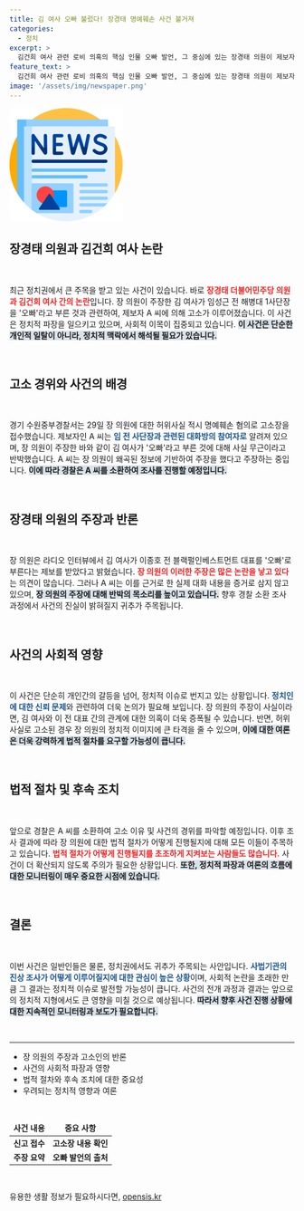 ```yaml
---
title: 김 여사 오빠 불렀다! 장경태 명예훼손 사건 불거져
categories:
  - 정치
excerpt: >
  김건희 여사 관련 로비 의혹의 핵심 인물 오빠 발언, 그 중심에 있는 장경태 의원이 제보자에게 고소당했습니다. 허위사실 명예훼손 혐의로 경찰 조사가 예정된 이 사건, 과연 진실은 무엇일까요? 클릭하여 자세히 알아보세요!
feature_text: >
  김건희 여사 관련 로비 의혹의 핵심 인물 오빠 발언, 그 중심에 있는 장경태 의원이 제보자에게 고소당했습니다. 허위사실 명예훼손 혐의로 경찰 조사가 예정된 이 사건, 과연 진실은 무엇일까요? 클릭하여 자세히 알아보세요!
image: '/assets/img/newspaper.png'
---
```


<p><img src="/assets/img/newspaper.png" alt="kimp 속보" /></p>

<h2 data-ke-size="size26">장경태 의원과 김건희 여사 논란</h2>

<p data-ke-size="size16">&nbsp;</p>

<p data-ke-size="size16">최근 정치권에서 큰 주목을 받고 있는 사건이 있습니다. 바로 <b><span style="color: #ee2323;">장경태 더불어민주당 의원과 김건희 여사 간의 논란</span></b>입니다. 장 의원이 주장한 김 여사가 임성근 전 해병대 1사단장을 '오빠'라고 부른 것과 관련하여, 제보자 A 씨에 의해 고소가 이루어졌습니다. 이 사건은 정치적 파장을 일으키고 있으며, 사회적 이목이 집중되고 있습니다. <b><span style="background-color: #21538527;">이 사건은 단순한 개인적 일탈이 아니라, 정치적 맥락에서 해석될 필요가 있습니다.</span></b></p>

<p data-ke-size="size16">&nbsp;</p>

<h2 data-ke-size="size26">고소 경위와 사건의 배경</h2>

<p data-ke-size="size16">&nbsp;</p>

<p data-ke-size="size16">경기 수원중부경찰서는 29일 장 의원에 대한 허위사실 적시 명예훼손 혐의로 고소장을 접수했습니다. 제보자인 A 씨는 <b><span style="color: #1a5490;">임 전 사단장과 관련된 대화방의 참여자로</span></b> 알려져 있으며, 장 의원이 주장한 바와 같이 김 여사가 '오빠'라고 부른 것에 대해 사실 무근이라고 반박했습니다. A 씨는 장 의원이 왜곡된 정보에 기반하여 주장을 했다고 주장하는 중입니다. <b><span style="background-color: #21538527;">이에 따라 경찰은 A 씨를 소환하여 조사를 진행할 예정입니다.</span></b></p>

<p data-ke-size="size16">&nbsp;</p>

<h2 data-ke-size="size26">장경태 의원의 주장과 반론</h2>

<p data-ke-size="size16">&nbsp;</p>

<p data-ke-size="size16">장 의원은 라디오 인터뷰에서 김 여사가 이종호 전 블랙펄인베스트먼트 대표를 '오빠'로 부른다는 제보를 받았다고 밝혔습니다. <b><span style="color: #ee2323;">장 의원의 이러한 주장은 많은 논란을 낳고 있다</span></b>는 의견이 많습니다. 그러나 A 씨는 이를 근거로 한 실제 대화 내용을 증거로 삼지 않고 있으며, <b><span style="background-color: #21538527;">장 의원의 주장에 대해 반박의 목소리를 높이고 있습니다.</span></b> 향후 경찰 소환 조사 과정에서 사건의 진실이 밝혀질지 귀추가 주목됩니다.</p>

<p data-ke-size="size16">&nbsp;</p>

<h2 data-ke-size="size26">사건의 사회적 영향</h2>

<p data-ke-size="size16">&nbsp;</p>

<p data-ke-size="size16">이 사건은 단순히 개인간의 갈등을 넘어, 정치적 이슈로 번지고 있는 상황입니다. <b><span style="color: #1a5490;">정치인에 대한 신뢰 문제</span></b>와 관련하여 더욱 논의가 필요해 보입니다. 장 의원의 주장이 사실이라면, 김 여사와 이 전 대표 간의 관계에 대한 의혹이 더욱 증폭될 수 있습니다. 반면, 허위사실로 고소된 경우 장 의원의 정치적 이미지에 큰 타격을 줄 수 있으며, <b><span style="background-color: #21538527;">이에 대한 여론은 더욱 강력하게 법적 절차를 요구할 가능성이 큽니다.</span></b></p>

<p data-ke-size="size16">&nbsp;</p>

<h2 data-ke-size="size26">법적 절차 및 후속 조치</h2>

<p data-ke-size="size16">&nbsp;</p>

<p data-ke-size="size16">앞으로 경찰은 A 씨를 소환하여 고소 이유 및 사건의 경위를 파악할 예정입니다. 이후 조사 결과에 따라 장 의원에 대한 법적 절차가 어떻게 진행될지에 대해 모든 이들이 주목하고 있습니다. <b><span style="color: #ee2323;">법적 절차가 어떻게 진행될지를 초조하게 지켜보는 사람들도 많습니다.</span></b> 사건이 더 확산되지 않도록 주의가 필요한 상황입니다. <b><span style="background-color: #21538527;">또한, 정치적 파장과 여론의 흐름에 대한 모니터링이 매우 중요한 시점에 있습니다.</span></b></p>

<p data-ke-size="size16">&nbsp;</p>

<h2 data-ke-size="size26">결론</h2>

<p data-ke-size="size16">&nbsp;</p>

<p data-ke-size="size16">이번 사건은 일반인들은 물론, 정치권에서도 귀추가 주목되는 사안입니다. <b><span style="color: #1a5490;">사법기관의 진상 조사가 어떻게 이루어질지에 대한 관심이 높은 상황</span></b>이며, 사회적 논란을 초래한 만큼 그 결과는 정치적 이슈로 발전할 가능성이 큽니다. 사건의 전개 과정과 결과는 앞으로의 정치적 지형에서도 큰 영향을 미칠 것으로 예상됩니다. <b><span style="background-color: #21538527;">따라서 향후 사건 진행 상황에 대한 지속적인 모니터링과 보도가 필요합니다.</span></b></p>

<p data-ke-size="size16">&nbsp;</p>

<hr />

<ul>
  <li>장 의원의 주장과 고소인의 반론</li>
  <li>사건의 사회적 파장과 영향</li>
  <li>법적 절차와 후속 조치에 대한 중요성</li>
  <li>우려되는 정치적 영향과 여론</li>
</ul> 

<p data-ke-size="size16">&nbsp;</p>

<table>
    <thead>
        <tr>
            <td style="text-align: center; height: 17px;"><b>사건 내용</b></td>
            <td style="text-align: center; height: 17px;"><b>중요 사항</b></td>
        </tr>
    </thead>
    <tbody>
        <tr>
            <td style="text-align: center; height: 17px;"><b>신고 접수</b></td>
            <td style="text-align: center; height: 17px;"><b>고소장 내용 확인</b></td>
        </tr>
        <tr>
            <td style="text-align: center; height: 17px;"><b>주장 요약</b></td>
            <td style="text-align: center; height: 17px;"><b>오빠 발언의 출처</b></td>
        </tr>
    </tbody>
</table>

<p data-ke-size="size16">&nbsp;</p>
유용한 생활 정보가 필요하시다면, <a href="https://opensis.kr" rel="dofollow">opensis.kr</a>


